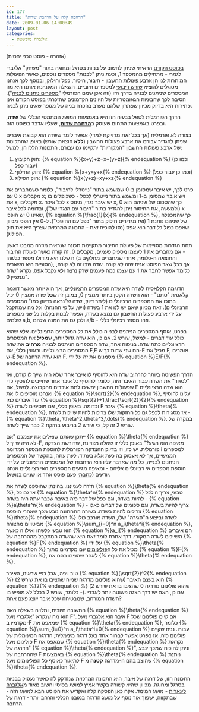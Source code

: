 ```yaml
---
id: 177
title: "הרחבה קלה על הרחבת שדות"
date: 2009-01-06 14:00:49
layout: post
categories: 
  - אלגברה מופשטת
---
```

(אזהרה - פוסט טכני יחסית)

<a href="http://www.gadial.net/?p=176">בפוסט הקודם</a> הראיתי שניתן לחשוב על בניות בסרגל ומחוגה בתור "משחק" אלגברי לגמרי - מתחילים מהמספר 1, וכעת ניתן "לבנות" מספרים נוספים, כאשר הפעולות המותרות לנו הן <a href="http://he.wikipedia.org/wiki/%D7%90%D7%A8%D7%91%D7%A2_%D7%A4%D7%A2%D7%95%D7%9C%D7%95%D7%AA_%D7%94%D7%97%D7%A9%D7%91%D7%95%D7%9F">ארבע פעולות החשבון</a> - חיבור, חיסור, כפל וחילוק, ובנוסף לכך אנחנו מסוגלים להוציא <a href="http://he.wikipedia.org/wiki/%D7%A9%D7%95%D7%A8%D7%A9_%D7%A8%D7%99%D7%91%D7%95%D7%A2%D7%99">שורש ריבועי</a> למספרים חיוביים. השאלה המעניינת אותנו היא מה המספרים שניתנים לבנייה בדרך הזו (וזה אכן שמם הפורמלי "<a href="http://en.wikipedia.org/wiki/Constructible_number">מספרים ניתנים לבניה</a>"). הסיבה לכך שהבעיות הגאומטריות של היוונים הקדמונים שהזכרתי בפוסט הקודם אינן פתירות היא בדיוק מכיוון שפתרון שלהם מערב בהכרח בניה של מספר שאינו ניתן לבניה.

הדרך הפורמלית לטפל בבעיה הזו היא באמצעות המושג המתמטי הכללי של <strong>שדה</strong>, ובפרט באמצעות התחום שעוסק ב<a href="http://he.wikipedia.org/wiki/%D7%94%D7%A8%D7%97%D7%91%D7%AA_%D7%A9%D7%93%D7%95%D7%AA"><strong>הרחבת שדות</strong></a>, שעליו אדבר בפוסט הזה.

בצורה לא פורמלית (אך בכל זאת מדוייקת למדי) אפשר לומר ששדה הוא קבוצת איברים שניתן להגדיר עבורם את ארבע פעולות החשבון (<strong>ללא</strong> הוצאת שורש) באופן שהתכונות של ארבע פעולות החשבון "המקוריות" יתקיימו גם עבורם. התכונות הללו הן, למשל:
<ol>
	<li>חוק הקיבוץ: {% equation %}(x+y)+z=x+(y+z){% endequation %} (וכמו כן עבור כפל)</li>
	<li>חוק החילוף: {% equation %}x+y=y+x{% endequation %} (וכמו כן עבור כפל)</li>
	<li>חוק הפילוג: {% equation %}x(y+z)=xy+xz{% endequation %}</li>
</ol>
פרט לכך, יש איבר שמסומן ב-0 שמשמש בתור "נייטרלי לחיבור", כלומר כשמחברים את 0 עם x מקבלים x; ויש איבר שמסומן ב-1 ומשמש בתור נייטרלי לכפל - כשכופלים בו את x, מקבלים x. לכל איבר x יש איבר נגדי, מינוס x, כך שהסכום של שניהם הוא 0 (ולמעשה, את החיסור ניתן להגדיר בתור "חיבור עם הנגדי של"), ובדומה לכל איבר x שאינו 0 יש הופכי, {% equation %}\frac{1}{x}{% endequation %}, כך שהמכפלה של שניהם נותנת 1 (ואז מגדירים חילוק בתור "כפל עם ההופכי"). ל-0 אין הופכי מכיוון שאפס כפול כל דבר הוא אפס (נסו להוכיח זאת - התכונה המרכזית שצריך היא את חוק הפילוג).

תחת הגדרות מסויימות של פעולת החיבור מתקיימת תכונה שנראית מוזרה ממבט ראשון - אם מחברים את 1 לעצמו מספיק פעמים, מקבלים 0. זה קורה כאשר פעולת החיבור שלנו היא מודולו מספר כלשהו n (כלומר, אחרי שמחברים מחלקים ב-n והתוצאה הסופית היא השארית), אך בכל שאר הפוסט אניח שזה לא קורה. שדה שבו זה לא קורה, כלומר אפשר לחבר את 1 עם עצמו כמה פעמים שרק נרצה ולא נקבל אפס, נקרא "שדה ממציין 0".

הדוגמה הקלאסית לשדה היא<a href="http://he.wikipedia.org/wiki/%D7%A9%D7%93%D7%94_%D7%94%D7%9E%D7%A1%D7%A4%D7%A8%D7%99%D7%9D_%D7%94%D7%A8%D7%A6%D7%99%D7%95%D7%A0%D7%9C%D7%99%D7%99%D7%9D"> שדה המספרים הרציונליים</a>, אך הוא יותר מאשר דוגמה קלאסית "סתם" - הוא השדה הקטן ביותר ממציין 0, במובן זה ש<strong>כל</strong> שדה ממציין 0 יכיל בתוכו את המספרים הרציונליים (ליתר דיוק, שדה ש"נראה בדיוק כמו" המספרים הרציונליים). זאת מכיוון שאם יש לנו את 1 בשדה (ויש, על פי ההנחה) וכל מה שמתקבל על ידי ארבע פעולות החשבון גם נמצא בשדה, אפשר לבנות בקלות כל שני מספרים שלמים a,b, ולכן גם את המנה שלהם a/b - וזהו מספר רציונלי כללי.

בפרט, אוסף המספרים הניתנים לבנייה כולל את כל המספרים הרציונליים. אלא שהוא כולל עוד דברים - למשל, שורש 2. אם כן, הוא שדה גדול יותר, ש<strong>מכיל</strong> את המספרים הרציונליים כתת שדה. בניסוח אחר, שדה המספרים הניתנים לבנייה <strong>מרחיב</strong> את שדה המספרים הרציונליים. ובאופן כללי, אם F,E הם שני שדות כך ש-E מכיל את F, אומרים ש-E הוא שדה הרחבה של F. מסמנים את זה על ידי {% equation %}E/F{% endequation %}.

הדרך הפשוטה ביותר להרחיב שדה היא להוסיף לו איבר אחד שלא היה שייך לו קודם, ואז "לסגור" את השדה עבור האיבר הזה, כלומר להוסיף כל איבר אחר שחייבים להוסיף כדי שפעולות החשבון ימשיכו לתת איברים מהקבוצה. למשל, אם F הוא שדה הרציונליים ואנחנו מוסיפים לו את {% equation %}\sqrt{2}{% endequation %}, עלינו להוסיף עוד איברים כמו {% equation %}\sqrt{2}+1,\frac{\sqrt{2}}{2}{% endequation %} וכדומה. באופן כללי, אם מוסיפים לשדה F איבר {% equation %}\theta{% endequation %}, אז מסגירות לכפל גם כל החזקות שלו צריכות להיות שייכות לשדה - {% equation %}\theta, \theta^2,\theta^3,\dots{% endequation %}. במקרה של שורש 2 זה קל, כי שורש 2 בריבוע בחזקת 2 כבר שייך לשדה.

ייתכן שאתם שואלים את עצמכם "אם {% equation %}\theta{% endequation %} לא היה שייך ל-F, מאיפה הוא הגיע?" באופן כללי זו שאלה מצויינת, שדורשת הצדקה פורמלית. יש כזו, וזו בדיוק ההצדקה הפורמלית להוספת המספר המדומה i למספרים הממשיים, אך לא אעסוק בה כעת אלא בעתיד. לעת עתה, בהקשר של המספרים הניתנים לבנייה, כל מה שאדבר עליו הוא הרחבות של המספרים הרציונליים על ידי הוספת מספרים אי רציונליים אליהם - ומאיפה מגיעים המספרים האי רציונליים אנחנו יודעים (<a href="http://www.gadial.net/?p=29">כתבתי</a> פעם פוסט אחד או שניים בנושא).

חזרה לענייננו. בהינתן שהוספנו לשדה את {% equation %}\theta{% endequation %}, אז גם כל {% equation %}\theta^n{% endequation %} לכל n טבעי, צריך להיות בשדה, וגם כפל של דבר כזה באיבר שכבר עתה היה בשדה - {% equation %}a\theta^n{% endequation %} - צריך להיות בשדה, וגם סכומים של דברים כאלו צריכים להיות בשדה. בשורה התחתונה נובע מכך שאחרי הוספת {% equation %}\theta{% endequation %} לשדה וביצוע ה"סגירה" שלו, השדה מורכב כולו מביטויים מהצורה {% equation %}\sum_{i=0}^n a_i\theta^i{% endequation %}, כאשר n הוא טבעי כלשהו ואילו {% equation %}a_i{% endequation %} הם איברים השייכים לשדה המקורי. דרך אחרת לומר זאת היא שהשדה המתקבל מההרחבה של {% equation %}F{% endequation %} על ידי {% equation %}\theta{% endequation %} מכיל את כל ה<a href="http://he.wikipedia.org/wiki/%D7%A4%D7%95%D7%9C%D7%99%D7%A0%D7%95%D7%9D">פולינומים</a> עם מקדמים מתוך {% equation %}F{% endequation %}, לאחר שהציבו בהם את {% equation %}\theta{% endequation %}.

טוב ויפה, אבל כפי שראינו, האיבר {% equation %}(\sqrt{2})^2{% endequation %} (שהוא פולינום מדרגה שנייה שהציבו בו את שורש 2) הוא בעצם האיבר {% equation %}2{% endequation %} (שהוא פולינום מדרגה 0 שהציבו בו את שורש 2 - כלומר, שורש 2 בכלל לא מופיע בו). אם כן, האם יש דרך הצגה פשוטה יותר לאברי השדה המורחב, שמבטיחה שכל איבר ייוצג פעם אחת?

התשובה חיובית, ותלויה בשאלה האם {% equation %}\theta{% endequation %} הוא מה שנקרא "אלגברי מעל F". איבר הוא אלגברי מעל F אם קיים פולינום שכל מקדמיו ב-F שמאפס את {% equation %}\theta{% endequation %}, כלומר {% equation %}\sum_{i=0}^n a_i\theta^i=0{% endequation %} עבורו. נניח שקיים פולינום כזה, אז בפרט אפשר לבחור אחד בעל דרגה מינימלית; הדרגה המינימלית של פולינום מעל F שמאפס את {% equation %}\theta{% endequation %} נקראת "הדרגה של {% equation %}\theta{% endequation %}", וניתן להוכיח שמכך ינבע שההרחבה של F באמצעות {% equation %}\theta{% endequation %} ניתנת לתיאור כאוסף כל הפולינומים מעל F מדרגה <strong>קטנה</strong> מ-n שהוצב בהם {% equation %}\theta{% endequation %}.

התכונה הזו, של דרגה של איבר, היא התכונה המרכזית שנזדקק לה כאשר נעסוק בבניות בסרגל ומחוגה. מכיוון שהיא קשורה בקשר אמיץ למושג בסיסי וחשוב מאוד מ<a href="http://he.wikipedia.org/wiki/%D7%90%D7%9C%D7%92%D7%91%D7%A8%D7%94_%D7%9C%D7%99%D7%A0%D7%90%D7%A8%D7%99%D7%AA">אלגברה לינארית</a> - מושג המימד. אקח כאן הפסקה קלה ואקדיש את הפוסט הבא למושג הזה - שבתקווה, ישפוך אור נוסף על מושג הדרגה במובנו הכללי והרחב יותר - דרגה של הרחבה.
